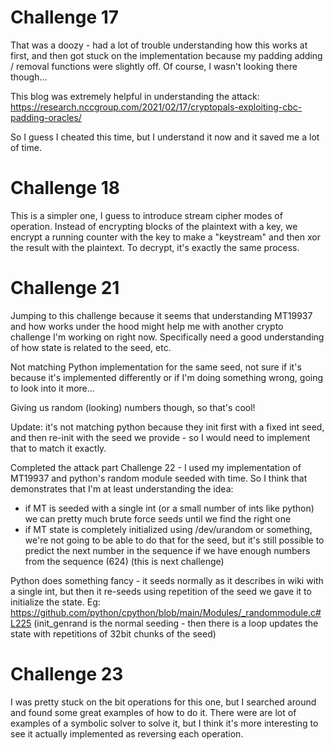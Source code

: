 # Challenge 17

That was a doozy - had a lot of trouble understanding how this works at first,
and then got stuck on the implementation because my padding adding / removal
functions were slightly off. Of course, I wasn't looking there though...

This blog was extremely helpful in understanding the attack:
  https://research.nccgroup.com/2021/02/17/cryptopals-exploiting-cbc-padding-oracles/

So I guess I cheated this time, but I understand it now and it saved me a lot 
of time.

# Challenge 18
This is a simpler one, I guess to introduce stream cipher modes of operation.
Instead of encrypting blocks of the plaintext with a key, we encrypt a running
counter with the key to make a "keystream" and then xor the result with the 
plaintext. To decrypt, it's exactly the same process.

# Challenge 21 

Jumping to this challenge because it seems that understanding MT19937 and how
works under the hood might help me with another crypto challenge I'm working on
right now. Specifically need a good understanding of how state is related to
the seed, etc.

Not matching Python implementation for the same seed, not sure if it's because
it's implemented differently or if I'm doing something wrong, going to look
into it more...

Giving us random (looking) numbers though, so that's cool!

Update: it's not matching python because they init first with a fixed int seed,
and then re-init with the seed we provide - so I would need to implement that to
match it exactly.

Completed the attack part Challenge 22 - I used my implementation of MT19937
and python's random module seeded with time. So I think that demonstrates that
I'm at least understanding the idea:
- if MT is seeded with a single int (or a small number of ints like python)
  we can pretty much brute force seeds until we find the right one
- if MT state is completely initialized using /dev/urandom or something, we're
  not going to be able to do that for the seed, but it's still possible to
  predict the next number in the sequence if we have enough numbers from the
  sequence (624) (this is next challenge)

Python does something fancy - it seeds normally as it describes in wiki with a
single int, but then it re-seeds using repetition of the seed we gave it to
initialize the state.
Eg: https://github.com/python/cpython/blob/main/Modules/_randommodule.c#L225 
(init_genrand is the normal seeding - then there is a loop
updates the state with repetitions of 32bit chunks of the seed)

# Challenge 23

I was pretty stuck on the bit operations for this one, but I searched around and
found some great examples of how to do it. There were are lot of examples of
a symbolic solver to solve it, but I think it's more interesting to see it
actually implemented as reversing each operation.
